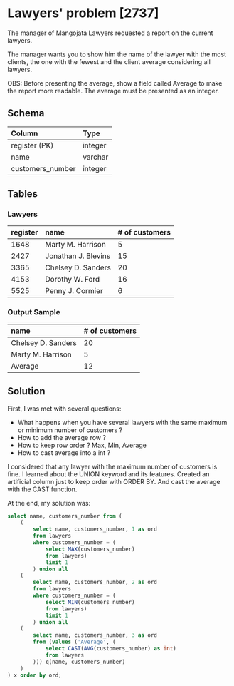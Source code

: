 
# Lawyers' problem [2737]

The manager of Mangojata Lawyers requested a report on the current lawyers.

The manager wants you to show him the name of the lawyer with the most clients, the one with the fewest and the client average considering all lawyers.

OBS: Before presenting the average, show a field called Average to make the report more readable. The average must be presented as an integer.

## Schema
| Column   	        | Type      |
| :-                | :-        | 
| register (PK)     | integer   | 
|  name 	        | varchar   |
|  customers_number |   integer |

## Tables

### Lawyers

|register   |    name 	            |  # of customers    |
|   :-      |   :-                  |   :-               |
|    1648 	|  Marty M. Harrison    |  5                 |
|    2427 	|  Jonathan J. Blevins  |  15                |
|    3365 	|  Chelsey D. Sanders   |  20                |
|    4153 	|  Dorothy W. Ford      |  16                |
|    5525 	|  Penny J. Cormier     |  6                 |

### Output Sample

|   name 	            |   # of customers   |
|   :-                  |   :-               |
|   Chelsey D. Sanders  |   20               |
|   Marty M. Harrison   |   5                |
|   Average             |   12               |


## Solution

First, I was met with several questions:

- What happens when you have several lawyers with the same maximum or minimum number of customers ?
- How to add the average row ? 
- How to keep row order ? Max, Min, Average 
- How to cast average into a int ?

I considered that any lawyer with the maximum number of customers is fine. I learned about
the UNION keyword and its features. Created an artificial column just to keep order with ORDER BY.
And cast the average with the CAST function.

At the end, my solution was:

```sql 
select name, customers_number from (
    (
        select name, customers_number, 1 as ord 
        from lawyers 
        where customers_number = (
            select MAX(customers_number) 
            from lawyers) 
            limit 1
        ) union all
    (
        select name, customers_number, 2 as ord 
        from lawyers 
        where customers_number = (
            select MIN(customers_number) 
            from lawyers) 
            limit 1
        ) union all
    (
        select name, customers_number, 3 as ord 
        from (values ('Average', (
            select CAST(AVG(customers_number) as int) 
            from lawyers
        ))) q(name, customers_number)
    )
) x order by ord;
```
